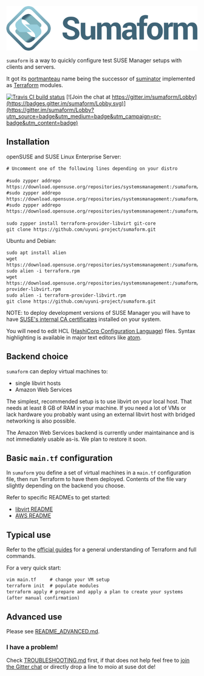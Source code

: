![sumaform logo](help/sumaform-logo-color.svg)

`sumaform` is a way to quickly configure test SUSE Manager setups with clients and servers.

It got its [portmanteau](https://en.wikipedia.org/wiki/Portmanteau) name being the successor of [suminator](https://github.com/SUSE/suminator/) implemented as [Terraform](https://www.terraform.io/) modules.

[![Travis CI build status](https://travis-ci.org/uyuni-project/sumaform.svg?branch=master)](https://travis-ci.org/uyuni-project/sumaform)
[![Join the chat at https://gitter.im/sumaform/Lobby](https://badges.gitter.im/sumaform/Lobby.svg)](https://gitter.im/sumaform/Lobby?utm_source=badge&utm_medium=badge&utm_campaign=pr-badge&utm_content=badge)


## Installation

openSUSE and SUSE Linux Enterprise Server:
```
# Uncomment one of the following lines depending on your distro

#sudo zypper addrepo https://download.opensuse.org/repositories/systemsmanagement:/sumaform/openSUSE_Leap_15.1/systemsmanagement:sumaform.repo
#sudo zypper addrepo https://download.opensuse.org/repositories/systemsmanagement:/sumaform/SLE_12_SP4/systemsmanagement:sumaform.repo
#sudo zypper addrepo https://download.opensuse.org/repositories/systemsmanagement:/sumaform/SLE_15_SP1/systemsmanagement:sumaform.repo

sudo zypper install terraform-provider-libvirt git-core
git clone https://github.com/uyuni-project/sumaform.git
```

Ubuntu and Debian:
```
sudo apt install alien
wget https://download.opensuse.org/repositories/systemsmanagement:/sumaform/SLE_12_SP3/x86_64/terraform.rpm
sudo alien -i terraform.rpm
wget https://download.opensuse.org/repositories/systemsmanagement:/sumaform/SLE_12_SP3/x86_64/terraform-provider-libvirt.rpm
sudo alien -i terraform-provider-libvirt.rpm
git clone https://github.com/uyuni-project/sumaform.git
```

NOTE: to deploy development versions of SUSE Manager you will have to have [SUSE's internal CA certificates](http://ca.suse.de/) installed on your system.

You will need to edit HCL ([HashiCorp Configuration Language](https://github.com/hashicorp/hcl)) files. Syntax highlighting is available in major text editors like [atom](https://atom.io/packages/language-hcl).

## Backend choice

`sumaform` can deploy virtual machines to:
 - single libvirt hosts
 - Amazon Web Services

The simplest, recommended setup is to use libvirt on your local host. That needs at least 8 GB of RAM in your machine.
If you need a lot of VMs or lack hardware you probably want using an external libvirt host with bridged networking is also possible.

The Amazon Web Services backend is currently under maintainance and is not immediately usable as-is. We plan to restore it soon.

## Basic `main.tf` configuration

In `sumaform` you define a set of virtual machines in a `main.tf` configuration file, then run Terraform to have them deployed. Contents of the file vary slightly depending on the backend you choose.

Refer to specific READMEs to get started:
 * [libvirt README](modules/libvirt/README.md)
 * [AWS README](modules/aws/README.md)

## Typical use

Refer to the [official guides](https://www.terraform.io/docs/index.html) for a general understanding of Terraform and full commands.

For a very quick start:
```
vim main.tf     # change your VM setup
terraform init  # populate modules
terraform apply # prepare and apply a plan to create your systems (after manual confirmation)
```

## Advanced use

Please see [README_ADVANCED.md](README_ADVANCED.md).

### I have a problem!

Check [TROUBLESHOOTING.md](TROUBLESHOOTING.md) first, if that does not help feel free to [join the Gitter chat](https://gitter.im/sumaform/Lobby) or directly drop a line to moio at suse dot de!

